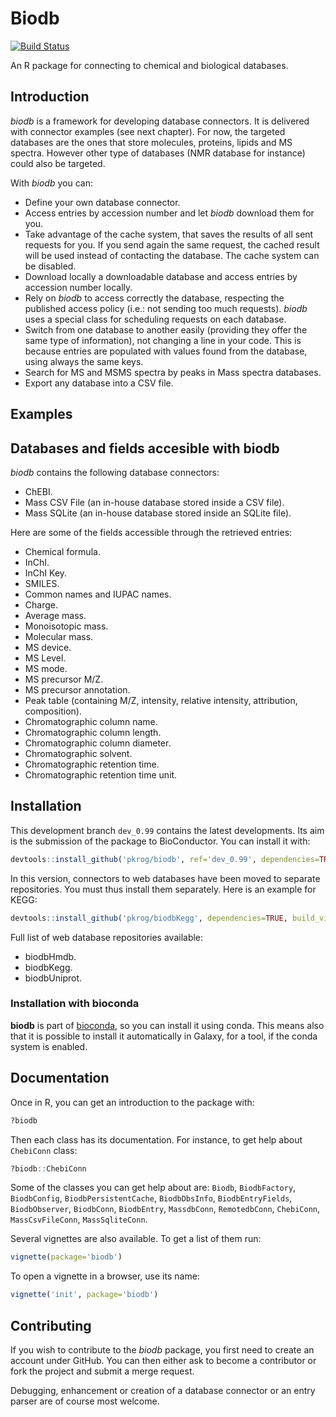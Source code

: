 Biodb
=====

[![Build Status](https://travis-ci.org/pkrog/biodb.svg?branch=master)](https://travis-ci.org/pkrog/biodb)

An R package for connecting to chemical and biological databases.

## Introduction

*biodb* is a framework for developing database connectors. It is delivered with connector examples (see next chapter).
For now, the targeted databases are the ones that store molecules, proteins, lipids and MS spectra. However other type of databases (NMR database for instance) could also be targeted.

With *biodb* you can:

 * Define your own database connector.
 * Access entries by accession number and let *biodb* download them for you.
 * Take advantage of the cache system, that saves the results of all sent requests for you. If you send again the same request, the cached result will be used instead of contacting the database. The cache system can be disabled.
 * Download locally a downloadable database and access entries by accession number locally.
 * Rely on *biodb* to access correctly the database, respecting the published access policy (i.e.: not sending too much requests). *biodb* uses a special class for scheduling requests on each database.
 * Switch from one database to another easily (providing they offer the same type of information), not changing a line in your code. This is because entries are populated with values found from the database, using always the same keys.
 * Search for MS and MSMS spectra by peaks in Mass spectra databases.
 * Export any database into a CSV file.

## Examples


## Databases and fields accesible with biodb

*biodb* contains the following database connectors:

 * ChEBI.
 * Mass CSV File (an in-house database stored inside a CSV file).
 * Mass SQLite (an in-house database stored inside an SQLite file).

Here are some of the fields accessible through the retrieved entries:

 * Chemical formula.
 * InChI.
 * InChI Key.
 * SMILES.
 * Common names and IUPAC names.
 * Charge.
 * Average mass.
 * Monoisotopic mass.
 * Molecular mass.
 * MS device.
 * MS Level.
 * MS mode.
 * MS precursor M/Z.
 * MS precursor annotation.
 * Peak table (containing M/Z, intensity, relative intensity, attribution, composition).
 * Chromatographic column name.
 * Chromatographic column length.
 * Chromatographic column diameter.
 * Chromatographic solvent.
 * Chromatographic retention time.
 * Chromatographic retention time unit.

## Installation

This development branch `dev_0.99` contains the latest developments. Its aim is the submission of the package to BioConductor.
You can install it with:
```r
devtools::install_github('pkrog/biodb', ref='dev_0.99', dependencies=TRUE, build_vignettes=FALSE)
```
In this version, connectors to web databases have been moved to separate repositories. You must thus install them separately. Here is an example for KEGG:
```r
devtools::install_github('pkrog/biodbKegg', dependencies=TRUE, build_vignettes=FALSE)
```

Full list of web database repositories available:
 * biodbHmdb.
 * biodbKegg.
 * biodbUniprot.

### Installation with bioconda

**biodb** is part of [bioconda](https://github.com/orgs/bioconda/dashboard), so you can install it using conda. This means also that it is possible to install it automatically in Galaxy, for a tool, if the conda system is enabled.

## Documentation

Once in R, you can get an introduction to the package with:
```r
?biodb
```

Then each class has its documentation. For instance, to get help about `ChebiConn` class:
```r
?biodb::ChebiConn
```

Some of the classes you can get help about are: `Biodb`, `BiodbFactory`, `BiodbConfig`, `BiodbPersistentCache`, `BiodbDbsInfo`, `BiodbEntryFields`, `BiodbObserver`, `BiodbConn`, `BiodbEntry`, `MassdbConn`, `RemotedbConn`, `ChebiConn`, `MassCsvFileConn`, `MassSqliteConn`.

Several vignettes are also available. To get a list of them run:
```r
vignette(package='biodb')
```

To open a vignette in a browser, use its name:
```r
vignette('init', package='biodb')
```

## Contributing

If you wish to contribute to the *biodb* package, you first need to create an account under GitHub. You can then either ask to become a contributor or fork the project and submit a merge request.

Debugging, enhancement or creation of a database connector or an entry parser are of course most welcome.
